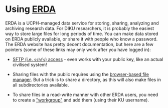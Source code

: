# Using [ERDA](https://www.erda.dk/)

ERDA is a UCPH-managed data service for storing, sharing, analyzing
and archiving research data.  For DIKU researchers, it is probably the
easiest way to store large files for long periods of time.  You can
make data stored on ERDA publicly available, or share it with people
who know a password.  The ERDA website has pretty decent
documentation, but here are a few pointers (some of these links may
only work after you have logged in):

* [SFTP (i.e. `sshfs`)
  access](https://erda.dk/wsgi-bin/setup.py?topic=sftp) - even works
  with your public key, like an actual civilised system!

* Sharing files with the public requires using the [browser-based file
  manager](https://erda.dk/wsgi-bin/fileman.py).  But a trick is to
  share a directory, as this will also make files in all
  subdirectories available.

* To share files in a read-write manner with other ERDA users, you
  need to create a ["workgroup"](https://erda.dk/wsgi-bin/vgridman.py)
  and add them (using their KU username).
